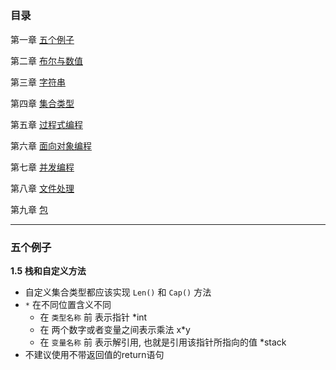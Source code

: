 ## <Programing in go>

### 目录
第一章 [五个例子](#chpt1)

第二章 [布尔与数值](#chpt2)

第三章 [字符串](#chpt3)

第四章 [集合类型](#chpt4)

第五章 [过程式编程](#chpt5)

第六章 [面向对象编程](#chpt6)

第七章 [并发编程](#chpt7)

第八章 [文件处理](#chpt8)

第九章 [包](#chpt9)


-------------------
### 五个例子
**1.5 栈和自定义方法**
- 自定义集合类型都应该实现 `Len()` 和 `Cap()` 方法
- `*` 在不同位置含义不同
	- 在 `类型名称` 前 表示指针 *int
	- 在 两个数字或者变量之间表示乘法 x*y
	- 在 `变量名称` 前 表示解引用, 也就是引用该指针所指向的值 *stack
- 不建议使用不带返回值的return语句


